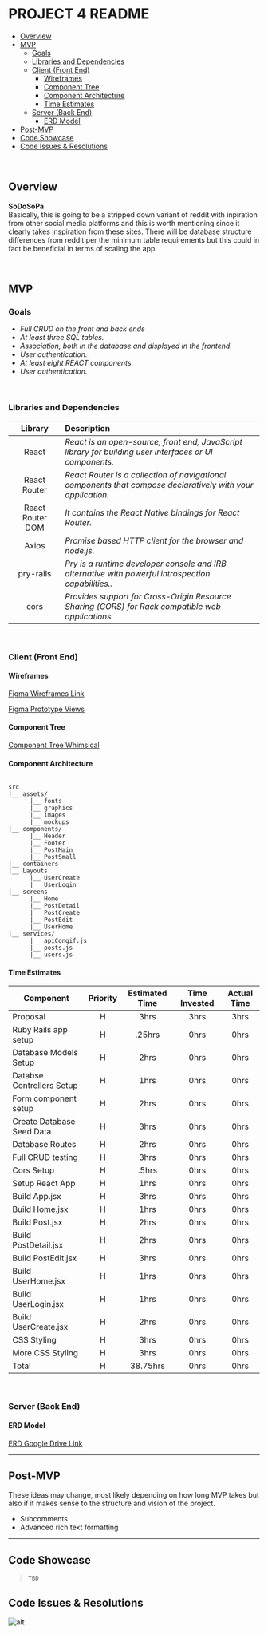 # PROJECT 4 README <!-- omit in toc -->

- [Overview](#overview)
- [MVP](#mvp)
  - [Goals](#goals)
  - [Libraries and Dependencies](#libraries-and-dependencies)
  - [Client (Front End)](#client-front-end)
    - [Wireframes](#wireframes)
    - [Component Tree](#component-tree)
    - [Component Architecture](#component-architecture)
    - [Time Estimates](#time-estimates)
  - [Server (Back End)](#server-back-end)
    - [ERD Model](#erd-model)
- [Post-MVP](#post-mvp)
- [Code Showcase](#code-showcase)
- [Code Issues & Resolutions](#code-issues--resolutions)

<br>

## Overview

**SoDoSoPa**
<br>
Basically, this is going to be a stripped down variant of reddit with inpiration from other social media platforms and this is worth mentioning since it clearly takes inspiration from these sites. There will be database structure differences from reddit per the minimum table requirements but this could in fact be beneficial in terms of scaling the app.

<br>

## MVP

### Goals

- _Full CRUD on the front and back ends_
- _At least three SQL tables._
- _Association, both in the database and displayed in the frontend._
- _User authentication._
- _At least eight REACT components._
- _User authentication._

<br>

### Libraries and Dependencies

|     Library      | Description                                |
| :--------------: | :----------------------------------------- |
|      React       | _React is an open-source, front end, JavaScript library for building user interfaces or UI components._ |
|   React Router   | _React Router is a collection of navigational components that compose declaratively with your application._ |
|   React Router DOM   | _It contains the React Native bindings for React Router._ |
|      Axios       | _Promise based HTTP client for the browser and node.js._ |
|     pry-rails    | _Pry is a runtime developer console and IRB alternative with powerful introspection capabilities.._ |
|      cors        | _Provides support for Cross-Origin Resource Sharing (CORS) for Rack compatible web applications._ |

<br>

### Client (Front End)

#### Wireframes

[Figma Wireframes Link](https://www.figma.com/file/WXQdQaGeiOfLC06KyYtnqe/p4?node-id=0%3A1)

[Figma Prototype Views](https://www.figma.com/proto/WXQdQaGeiOfLC06KyYtnqe/p4?node-id=1%3A2&scaling=min-zoom&page-id=0%3A1)

#### Component Tree

[Component Tree Whimsical](https://whimsical.com/p4-8kEnM1m3iSeUmaiGtgZch3)

#### Component Architecture

``` structure

src
|__ assets/
      |__ fonts
      |__ graphics
      |__ images
      |__ mockups
|__ components/
      |__ Header
      |__ Footer
      |__ PostMain
      |__ PostSmall
|__ containers
|__ Layouts
      |__ UserCreate
      |__ UserLogin
|__ screens
      |__ Home
      |__ PostDetail
      |__ PostCreate
      |__ PostEdit
      |__ UserHome
|__ services/
      |__ apiCongif.js
      |__ posts.js
      |__ users.js

```

#### Time Estimates

| Component                 | Priority | Estimated Time | Time Invested | Actual Time |
| ------------------------- | :------: | :------------: | :-----------: | :---------: |
| Proposal                  |    H     |      3hrs      |     3hrs      |    3hrs     |
| Ruby Rails app setup           |    H     |    .25hrs      |     0hrs      |    0hrs     |
| Database Models Setup            |    H     |      2hrs      |     0hrs      |    0hrs     |
| Databse Controllers Setup  |    H     |      1hrs      |     0hrs      |    0hrs     |
| Form component setup      |    H     |      2hrs      |     0hrs      |    0hrs     |
| Create Database Seed Data  |    H     |      3hrs      |     0hrs      |    0hrs     |
| Database Routes |    H     |      2hrs      |     0hrs      |    0hrs     |
| Full CRUD testing   |    H     |      3hrs      |     0hrs      |    0hrs     |
| Cors Setup    |    H     |     .5hrs      |     0hrs      |    0hrs     |
| Setup React App   |    H     |      1hrs      |     0hrs      |    0hrs     |
| Build App.jsx        |    H     |      3hrs      |     0hrs      |    0hrs     |
| Build Home.jsx         |    H     |      1hrs      |     0hrs      |    0hrs     |
| Build Post.jsx          |    H     |      2hrs      |     0hrs      |    0hrs     |
| Build PostDetail.jsx              |    H     |      2hrs      |     0hrs      |    0hrs     |
| Build PostEdit.jsx             |    H     |      3hrs      |     0hrs      |    0hrs     |
| Build UserHome.jsx             |    H     |      1hrs      |     0hrs      |    0hrs     |
| Build UserLogin.jsx               |    H     |      1hrs      |     0hrs      |    0hrs     |
| Build UserCreate.jsx               |    H     |      2hrs      |     0hrs      |    0hrs     |
| CSS Styling        |    H     |      3hrs      |     0hrs      |    0hrs     |
| More CSS Styling       |    H     |      3hrs      |     0hrs      |    0hrs     |
| Total                     |    H     |  38.75hrs      |     0hrs      |    0hrs     |

<br>

### Server (Back End)

#### ERD Model

[ERD Google Drive Link](https://drive.google.com/file/d/1YnMGZbYWWmqFojCNEXPmzaG5_pPDXX7O/view?usp=sharing)
<br>

***

## Post-MVP
These ideas may change, most likely depending on how long MVP takes but also if it makes sense to the structure and vision of the project.
- Subcomments
- Advanced rich text formatting

***

## Code Showcase

> ```TBD```

## Code Issues & Resolutions

![alt](https://media.giphy.com/media/5x89XRx3sBZFC/giphy.gif)
